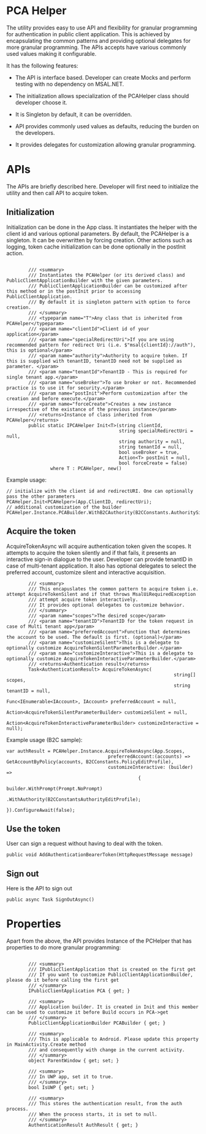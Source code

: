 # PCA Helper
The utility provides easy to use API and flexibility for granular programming for authentication in public client application. This is achieved by encapsulating the common patterns and providing optional delegates for more granular programming. The APIs accepts have various commonly used values making it configurable.

It has the following features:
- The API is interface based. Developer can create Mocks and perform testing with no dependency on MSAL.NET.

- The initialization allows specialization of the PCAHelper class should developer choose it.
- It is Singleton by default, it can be overridden.
- API provides commonly used values as defaults, reducing the burden on the developers.
- It provides delegates for customization allowing granular programming.

# APIs
The APIs are briefly described here. Developer will first need to initialize the utility and then call API to acquire token.

## Initialization
Initialization can be done in the App class. It instantiates the helper with the client id and various optional parameters. By default, the PCAHelper is a singleton. It can be overwritten by forcing creation. Other actions such as logging, token cache initialization can be done optionally in the postInit action.

```CSharp

        /// <summary>
        /// Instantiates the PCAHelper (or its derived class) and PublicClientApplicationBuilder with the given parameters.
        /// PublicClientApplicationBuilder can be customized after this method or in the postInit prior to accessing PublicClientApplication.
        /// By default it is singleton pattern with option to force creation. 
        /// </summary>
        /// <typeparam name="T">Any class that is inherited from PCAHelper</typeparam>
        /// <param name="clientId">Client id of your application</param>
        /// <param name="specialRedirectUri">If you are using recommended pattern for redirect Uri (i.e. $"msal{clientId}://auth"), this is optional</param>
        /// <param name="authority">Authority to acquire token. If this is supplied with tenantID, tenantID need not be supplied as parameter. </param>
        /// <param name="tenantId">TenantID - This is required for single tenant app.</param>
        /// <param name="useBroker">To use broker or not. Recommended practice is to use it for security.</param>
        /// <param name="postInit">Perform customization after the creation and before execute.</param>
        /// <param name="forceCreate">Creates a new instance irrespective of the existance of the previous instance</param>
        /// <returns>Instance of class inherited from PCAHelper</returns>
        public static IPCAHelper Init<T>(string clientId,
                                         string specialRedirectUri = null,
                                         string authority = null,
                                         string tenantId = null,
                                         bool useBroker = true,
                                         Action<T> postInit = null,
                                         bool forceCreate = false) 
                where T : PCAHelper, new()
```

Example usage:
```CSharp
// initialize with the client id and redirectURI. One can optionally pass the other parameters
PCAHelper.Init<PCAHelper>(App.ClientID, redirectUri);
// additional customization of the builder
PCAHelper.Instance.PCABuilder.WithB2CAuthority(B2CConstants.AuthoritySignInSignUp);
```

## Acquire the token
AcquireTokenAsync will acquire authentication token given the scopes. It attempts to acquire the token silently and if that fails, it presents an interactive sign-in dialogue to the user. Developer can provide tenantID in case of multi-tenant application. It also has optional delegates to select the preferred account, customize silent and interactive acquisition.

``` CSharp
        /// <summary>
        /// This encapuslates the common pattern to acquire token i.e. attempt AcquireTokenSilent and if that throws MsalUiRequiredException 
        /// attempt acquire token interactively.
        /// It provides optional delegates to customize behavior.
        /// </summary>
        /// <param name="scopes">The desired scope</param>
        /// <param name="tenantID">TenantID for the token request in case of Multi tenant app</param>
        /// <param name="preferredAccount">Function that determines the account to be used. The default is first. (optional)</param>
        /// <param name="customizeSilent">This is a delegate to optionally customize AcquireTokenSilentParameterBuilder.</param>
        /// <param name="customizeInteractive">This is a delegate to optionally customize AcquireTokenInteractiveParameterBuilder.</param>
        /// <returns>Authentication result</returns>
        Task<AuthenticationResult> AcquireTokenAsync(
                                                             string[] scopes,
                                                             string tenantID = null,
                                                             Func<IEnumerable<IAccount>, IAccount> preferredAccount = null,
                                                             Action<AcquireTokenSilentParameterBuilder> customizeSilent = null,
                                                             Action<AcquireTokenInteractiveParameterBuilder> customizeInteractive = null);
```

Example usage (B2C sample):
``` CSharp
var authResult = PCAHelper.Instance.AcquireTokenAsync(App.Scopes, 
                                     preferredAccount:(accounts) => GetAccountByPolicy(accounts, B2CConstants.PolicyEditProfile),
                                     customizeInteractive: (builder) =>
                                                {
                                                    builder.WithPrompt(Prompt.NoPrompt)
                                                           .WithAuthority(B2CConstantsAuthorityEditProfile);
                                                }).ConfigureAwait(false);
```

## Use the token
User can sign a request without having to deal with the token.

``` CSharp
public void AddAuthenticationBearerToken(HttpRequestMessage message)
```

## Sign out
Here is the API to sign out

``` CSharp
public async Task SignOutAsync()
```

# Properties
Apart from the above, the API provides Instance of the PCHelper that has properties to do more granular programming:

``` CSharp

        /// <summary>
        /// IPublicClientApplication that is created on the first get
        /// If you want to customize PublicClientApplicationBuilder, please do it before calling the first get
        /// </summary>
        IPublicClientApplication PCA { get; }

        /// <summary>
        /// Application builder. It is created in Init and this member can be used to customize it before Build occurs in PCA->get
        /// </summary>
        PublicClientApplicationBuilder PCABuilder { get; }

        /// <summary>
        /// This is applicable to Android. Please update this property in MainActivity.Create method
        /// and consequently with change in the current activity.
        /// </summary>
        object ParentWindow { get; set; }

        /// <summary>
        /// In UWP app, set it to true.
        /// </summary>
        bool IsUWP { get; set; }

        /// <summary>
        /// This stores the authentication result, from the auth process.
        /// When the process starts, it is set to null.
        /// </summary>
        AuthenticationResult AuthResult { get; }
```